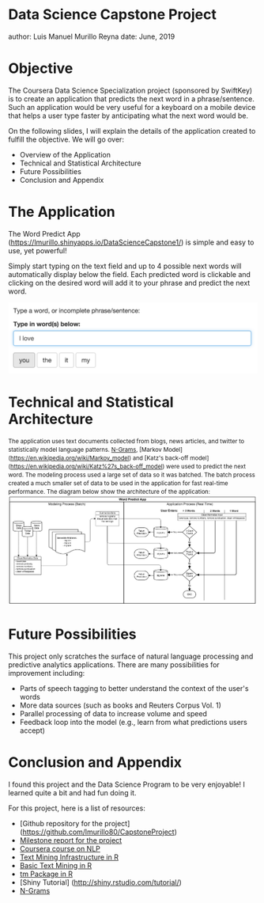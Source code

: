Data Science Capstone Project
========================================================
author: Luis Manuel Murillo Reyna
date: June, 2019

Objective
========================================================

The Coursera Data Science Specialization project (sponsored by SwiftKey) is to create an application that predicts the next word in a phrase/sentence. Such an application would be very useful for a keyboard on a mobile device that helps a user type faster by anticipating what the next word would be. 

On the following slides, I will explain the details of the application created to fulfill the objective. We will go over:

- Overview of the Application
- Technical and Statistical Architecture
- Future Possibilities
- Conclusion and Appendix


The Application
========================================================

The Word Predict App (https://lmurillo.shinyapps.io/DataScienceCapstone1/) is simple and easy to use, yet powerful!

Simply start typing on the text field and up to 4 possible next words will automatically display below the field. Each predicted word is clickable and clicking on the desired word will add it to your phrase and predict the next word.

![Screenshot of Application](app.png)

Technical and Statistical Architecture
========================================================
<small>The application uses text documents collected from blogs, news articles, and twitter to statistically model language patterns. [N-Grams](https://en.wikipedia.org/wiki/N-gram), [Markov Model] (https://en.wikipedia.org/wiki/Markov_model) and [Katz's back-off model] (https://en.wikipedia.org/wiki/Katz%27s_back-off_model) were used to predict the next word. The modeling process used a large set of data so it was batched. The batch process created a much smaller set of data to be used in the application for fast real-time performance.  The diagram below show the architecture of the application:</small>
![Application Architecture Diagram](diagram.png)



Future Possibilities 
========================================================
This project only scratches the surface of natural language processing and predictive analytics applications. There are many possibilities for improvement including:
- Parts of speech tagging to better understand the context of the user's words
- More data sources (such as books and Reuters Corpus Vol. 1)
- Parallel processing of data to increase volume and speed
- Feedback loop into the model (e.g., learn from what predictions users accept)


Conclusion and Appendix
========================================================
I found this project and the Data Science Program to be very enjoyable! I learned quite a bit and had fun doing it.

For this project, here is a list of resources:

- [Github repository for the project] (https://github.com/lmurillo80/CapstoneProject)
- [Milestone report for the project](http://rpubs.com/lmurillo/508162)
- [Coursera course on NLP](https://www.coursera.org/course/nlp)
- [Text Mining Infrastructure in R](http://www.jstatsoft.org/v25/i05/)
- [Basic Text Mining in R](https://rstudio-pubs-static.s3.amazonaws.com/31867_8236987cf0a8444e962ccd2aec46d9c3.html)
- [tm Package in R](https://cran.r-project.org/web/packages/tm/tm.pdf)
- [Shiny Tutorial] (http://shiny.rstudio.com/tutorial/)
- [N-Grams](https://en.wikipedia.org/wiki/N-gram)
